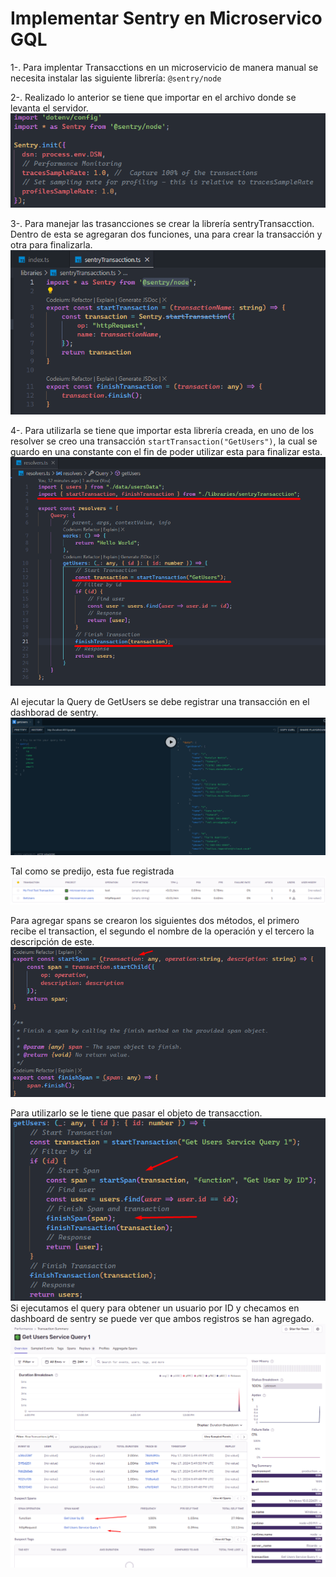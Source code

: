 # Implementar Sentry en Microservico GQL

1-. Para implentar Transacctions en un microservicio de manera manual se necesita instalar las siguiente librería:
`@sentry/node`

2-. Realizado lo anterior se tiene que importar en el archivo donde se levanta el servidor.
![](../Images/2024-03-18-19-01-26-image.png)

3-. Para manejar las trasancciones se crear la librería sentryTransacction. Dentro de esta se agregaran dos funciones, una para crear la transacción y otra para finalizarla.
![](../Images/2024-03-18-19-12-04-image.png)

4-. Para utilizarla se tiene que importar esta librería creada, en uno de los resolver se creo una transacción `startTransaction("GetUsers")`, la cual se guardo en una constante con el fin de poder utilizar esta para finalizar esta.
![](../Images/2024-03-18-19-18-48-image.png)

Al ejecutar la Query de GetUsers se debe registrar una transacción en el dashborad de sentry.
![](../Images/2024-03-18-19-24-38-image.png)

Tal como se predijo, esta fue registrada
![](../Images/2024-03-18-19-25-59-image.png)

Para agregar spans se crearon los siguientes dos métodos, el primero recibe el transaction,  el segundo el nombre de la operación y el tercero la descripción de este.
![](../Images/2024-05-17-13-48-50-image.png)

Para utilizarlo se le tiene que pasar el objeto de transacction.
![](../Images/2024-05-17-14-00-52-image.png)
Si ejecutamos el query para obtener un usuario por ID y checamos en dashboard de sentry se puede ver que ambos registros se han agregado.
![](../Images/2024-05-17-14-01-54-image.png)

